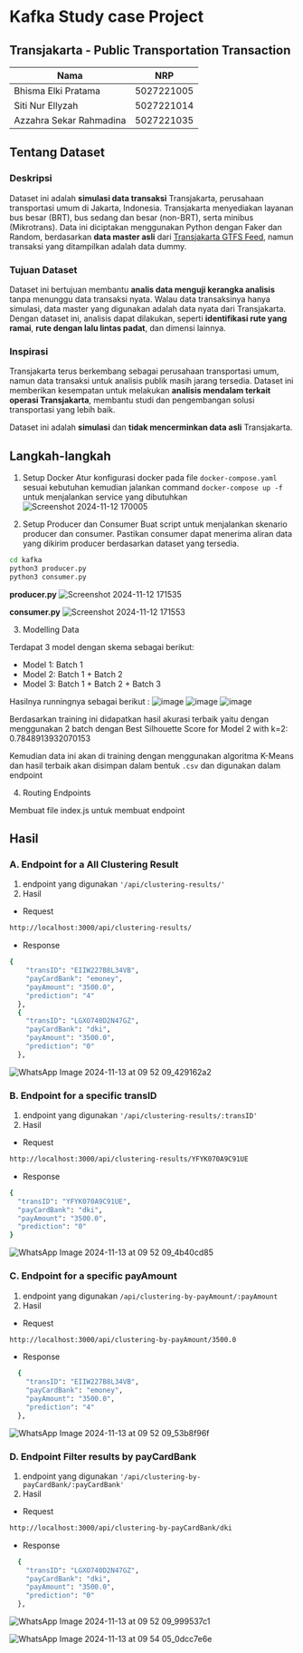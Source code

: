 # Kafka Study case Project

## Transjakarta - Public Transportation Transaction

| Nama | NRP |
| ---------------------- | ---------- |
| Bhisma Elki Pratama | 5027221005 |
| Siti Nur Ellyzah | 5027221014 |
| Azzahra Sekar Rahmadina | 5027221035 |

## Tentang Dataset

### Deskripsi
Dataset ini adalah **simulasi data transaksi** Transjakarta, perusahaan transportasi umum di Jakarta, Indonesia. Transjakarta menyediakan layanan bus besar (BRT), bus sedang dan besar (non-BRT), serta minibus (Mikrotrans). Data ini diciptakan menggunakan Python dengan Faker dan Random, berdasarkan **data master asli** dari [Transjakarta GTFS Feed](https://ppid.transjakarta.co.id/pusat-data/data-terbuka/transjakarta-gtfs-feed), namun transaksi yang ditampilkan adalah data dummy.

### Tujuan Dataset
Dataset ini bertujuan membantu **analis data menguji kerangka analisis** tanpa menunggu data transaksi nyata. Walau data transaksinya hanya simulasi, data master yang digunakan adalah data nyata dari Transjakarta. Dengan dataset ini, analisis dapat dilakukan, seperti **identifikasi rute yang ramai**, **rute dengan lalu lintas padat**, dan dimensi lainnya.

### Inspirasi
Transjakarta terus berkembang sebagai perusahaan transportasi umum, namun data transaksi untuk analisis publik masih jarang tersedia. Dataset ini memberikan kesempatan untuk melakukan **analisis mendalam terkait operasi Transjakarta**, membantu studi dan pengembangan solusi transportasi yang lebih baik.

Dataset ini adalah **simulasi** dan **tidak mencerminkan data asli** Transjakarta.

## Langkah-langkah

1. Setup Docker
Atur konfigurasi docker pada file `docker-compose.yaml` sesuai kebutuhan kemudian jalankan command `docker-compose up -f` untuk menjalankan service yang dibutuhkan
![Screenshot 2024-11-12 170005](https://github.com/user-attachments/assets/8621e415-d53b-44fd-aa31-29301b653772)

2. Setup Producer dan Consumer
Buat script untuk menjalankan skenario producer dan consumer. Pastikan consumer dapat menerima aliran data yang dikirim producer berdasarkan dataset yang tersedia.
  ```bash
  cd kafka
  python3 producer.py
  python3 consumer.py
  ```
**producer.py**
![Screenshot 2024-11-12 171535](https://github.com/user-attachments/assets/b661680b-0f9f-445b-b5d2-677602b0e84c)

**consumer.py**
![Screenshot 2024-11-12 171553](https://github.com/user-attachments/assets/e502adf5-e32d-4023-94ec-5e431cf098dd)

3. Modelling Data

Terdapat 3 model dengan skema sebagai berikut:
- Model 1: Batch 1
- Model 2: Batch 1 + Batch 2
- Model 3: Batch 1 + Batch 2 + Batch 3

Hasilnya runningnya sebagai berikut :
![image](https://github.com/user-attachments/assets/03ae37bd-49e8-41e3-9608-35b1ce341f2d)
![image](https://github.com/user-attachments/assets/d3a20188-3787-4adc-a034-5812578e7111)
![image](https://github.com/user-attachments/assets/e1652c68-5cce-438a-9800-e10bf22b98da)

Berdasarkan training ini didapatkan hasil akurasi terbaik yaitu dengan menggunakan 2 batch dengan Best Silhouette Score for Model 2 with k=2: 0.7848913932070153 

Kemudian data ini akan di training dengan menggunakan algoritma K-Means dan hasil terbaik akan disimpan dalam bentuk `.csv` dan digunakan dalam endpoint

4. Routing Endpoints

Membuat file index.js untuk membuat endpoint 

## Hasil

### A. Endpoint for a All Clustering Result

1. endpoint yang digunakan `'/api/clustering-results/'`
2. Hasil
- Request
```bash
http://localhost:3000/api/clustering-results/
```
- Response
```bash
{
    "transID": "EIIW227B8L34VB",
    "payCardBank": "emoney",
    "payAmount": "3500.0",
    "prediction": "4"
  },
  {
    "transID": "LGXO740D2N47GZ",
    "payCardBank": "dki",
    "payAmount": "3500.0",
    "prediction": "0"
  },
```

![WhatsApp Image 2024-11-13 at 09 52 09_429162a2](https://github.com/user-attachments/assets/adfb7fa2-584e-4882-8dc5-16ba316d9598)


### B. Endpoint for a specific transID

1. endpoint yang digunakan `'/api/clustering-results/:transID'`
2. Hasil
- Request
```bash
http://localhost:3000/api/clustering-results/YFYK070A9C91UE
```
- Response
```bash
{
  "transID": "YFYK070A9C91UE",
  "payCardBank": "dki",
  "payAmount": "3500.0",
  "prediction": "0"
}
```
![WhatsApp Image 2024-11-13 at 09 52 09_4b40cd85](https://github.com/user-attachments/assets/2ff0c9c9-7173-46d5-b49b-e11d3ddf7076)



### C. Endpoint for a specific payAmount
1. endpoint yang digunakan `/api/clustering-by-payAmount/:payAmount`
2. Hasil
- Request
```bash
http://localhost:3000/api/clustering-by-payAmount/3500.0
```
- Response
```bash
  {
    "transID": "EIIW227B8L34VB",
    "payCardBank": "emoney",
    "payAmount": "3500.0",
    "prediction": "4"
  },
```

![WhatsApp Image 2024-11-13 at 09 52 09_53b8f96f](https://github.com/user-attachments/assets/65dc8aee-749f-4073-9e11-853306338c9b)


### D. Endpoint Filter results by payCardBank
1. endpoint yang digunakan `'/api/clustering-by-payCardBank/:payCardBank'`
2. Hasil
- Request
```bash
http://localhost:3000/api/clustering-by-payCardBank/dki
```
- Response
```bash
  {
    "transID": "LGXO740D2N47GZ",
    "payCardBank": "dki",
    "payAmount": "3500.0",
    "prediction": "0"
  },
```
![WhatsApp Image 2024-11-13 at 09 52 09_999537c1](https://github.com/user-attachments/assets/ea7b8498-671b-4f16-84b5-16b2ed3ab3cd)

![WhatsApp Image 2024-11-13 at 09 54 05_0dcc7e6e](https://github.com/user-attachments/assets/4c48be17-a781-46bb-9146-361d2d2d2a0d)



